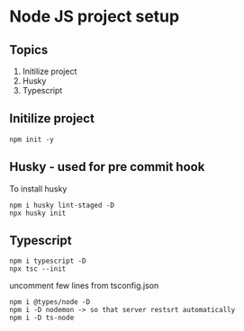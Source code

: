 # Node JS project setup

## Topics
1. Initilize project
2. Husky
3. Typescript


## Initilize project
    npm init -y

## Husky - used for pre commit hook
To install husky

    npm i husky lint-staged -D
    npx husky init

## Typescript
    npm i typescript -D
    npx tsc --init
uncomment few lines from tsconfig.json 

    npm i @types/node -D
    npm i -D nodemon -> so that server restsrt automatically
    npm i -D ts-node



